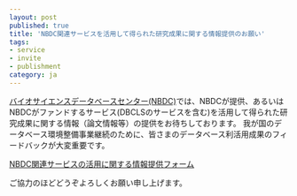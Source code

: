 ```yaml
---
layout: post
published: true
title: 'NBDC関連サービスを活用して得られた研究成果に関する情報提供のお願い'
tags:
- service
- invite
- publishment
category: ja
---
```

[バイオサイエンスデータベースセンター(NBDC)](http://biosciencedbc.jp/)では、NBDCが提供、あるいはNBDCがファンドするサービス(DBCLSのサービスを含む)を活用して得られた研究成果に関する情報（論文情報等）の提供をお待ちしております。 我が国のデータベース環境整備事業継続のために、皆さまのデータベース利活用成果のフィードバックが大変重要です。

 

[NBDC関連サービスの活用に関する情報提供フォーム](https://form.jst.go.jp/enquetes/nbdcexamples)

 

ご協力のほどどうぞよろしくお願い申し上げます。